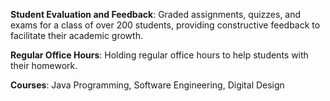 **Student Evaluation and Feedback**: Graded assignments, quizzes, and exams for a class of over 200 students, providing constructive
feedback to facilitate their academic growth.

**Regular Office Hours**: Holding regular office hours to help students with their homework.

**Courses**: Java Programming, Software Engineering, Digital Design